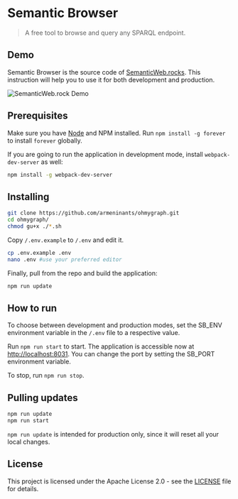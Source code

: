 # Semantic Browser

> A free tool to browse and query any SPARQL endpoint.

## Demo

Semantic Browser is the source code of [SemanticWeb.rocks](http://semanticweb.rocks).
This instruction will help you to use it for both development and production.

![SemanticWeb.rock Demo](https://raw.githubusercontent.com/armeninants/semantic-browser/master/client/static/images/screencast1.gif)

## Prerequisites

Make sure you have [Node](https://nodejs.org/en/download/) and NPM installed.
Run `npm install -g forever` to install `forever` globally.

If you are going to run the application in development mode, install `webpack-dev-server` as well:

``` bash
npm install -g webpack-dev-server
```

## Installing

``` bash
git clone https://github.com/armeninants/ohmygraph.git
cd ohmygraph/
chmod gu+x ./*.sh
```

Copy `/.env.example` to `/.env` and edit it.
``` bash
cp .env.example .env
nano .env #use your preferred editor
```

Finally, pull from the repo and build the application:
``` bash
npm run update
```

## How to run
To choose between development and production modes, set the SB_ENV environment variable in the `/.env` file to a respective value.

Run `npm run start` to start.
The application is accessible now at [http://localhost:8031](http://localhost:8031).
You can change the port by setting the SB_PORT environment variable.

To stop, run `npm run stop`.

## Pulling updates


``` bash
npm run update
npm run start
```

`npm run update` is intended for production only, since it will reset all your local changes.

## License

This project is licensed under the Apache License 2.0 - see the [LICENSE](https://raw.githubusercontent.com/armeninants/ohmygraph/master/LICENSE) file for details.